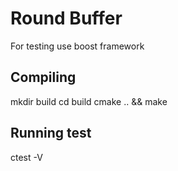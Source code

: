 Round Buffer
======

For testing use boost framework

Compiling
---------
mkdir build
cd build
cmake .. && make

Running test
--------
ctest -V

